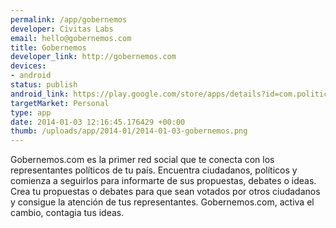 ```yaml
--- 
permalink: /app/gobernemos
developer: Civitas Labs
email: hello@gobernemos.com
title: Gobernemos
developer_link: http://gobernemos.com
devices: 
- android
status: publish
android_link: https://play.google.com/store/apps/details?id=com.politicalengine.app&hl=es
targetMarket: Personal
type: app
date: 2014-01-03 12:16:45.176429 +00:00
thumb: /uploads/app/2014-01/2014-01-03-gobernemos.png
---
```


Gobernemos.com es la primer red social que te conecta con los representantes políticos de tu país. Encuentra ciudadanos, políticos y comienza a seguirlos para informarte de sus propuestas, debates o ideas. Crea tu propuestas o debates para que sean votados por otros ciudadanos y consigue la atención de tus representantes. Gobernemos.com, activa el cambio, contagia tus ideas.
